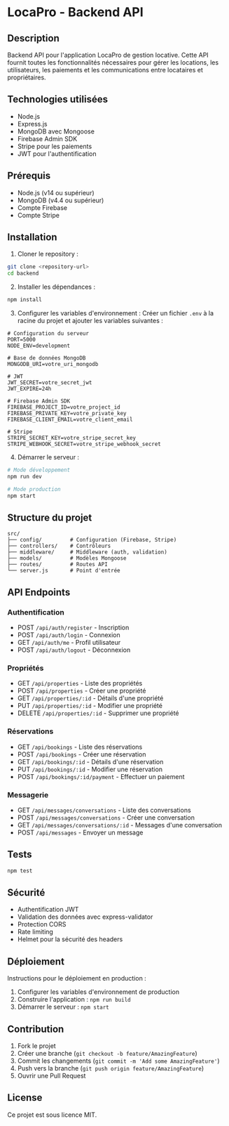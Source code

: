 # LocaPro - Backend API

## Description
Backend API pour l'application LocaPro de gestion locative. Cette API fournit toutes les fonctionnalités nécessaires pour gérer les locations, les utilisateurs, les paiements et les communications entre locataires et propriétaires.

## Technologies utilisées
- Node.js
- Express.js
- MongoDB avec Mongoose
- Firebase Admin SDK
- Stripe pour les paiements
- JWT pour l'authentification

## Prérequis
- Node.js (v14 ou supérieur)
- MongoDB (v4.4 ou supérieur)
- Compte Firebase
- Compte Stripe

## Installation

1. Cloner le repository :
```bash
git clone <repository-url>
cd backend
```

2. Installer les dépendances :
```bash
npm install
```

3. Configurer les variables d'environnement :
Créer un fichier `.env` à la racine du projet et ajouter les variables suivantes :
```env
# Configuration du serveur
PORT=5000
NODE_ENV=development

# Base de données MongoDB
MONGODB_URI=votre_uri_mongodb

# JWT
JWT_SECRET=votre_secret_jwt
JWT_EXPIRE=24h

# Firebase Admin SDK
FIREBASE_PROJECT_ID=votre_project_id
FIREBASE_PRIVATE_KEY=votre_private_key
FIREBASE_CLIENT_EMAIL=votre_client_email

# Stripe
STRIPE_SECRET_KEY=votre_stripe_secret_key
STRIPE_WEBHOOK_SECRET=votre_stripe_webhook_secret
```

4. Démarrer le serveur :
```bash
# Mode développement
npm run dev

# Mode production
npm start
```

## Structure du projet
```
src/
├── config/         # Configuration (Firebase, Stripe)
├── controllers/    # Contrôleurs
├── middleware/     # Middleware (auth, validation)
├── models/         # Modèles Mongoose
├── routes/         # Routes API
└── server.js       # Point d'entrée
```

## API Endpoints

### Authentification
- POST `/api/auth/register` - Inscription
- POST `/api/auth/login` - Connexion
- GET `/api/auth/me` - Profil utilisateur
- POST `/api/auth/logout` - Déconnexion

### Propriétés
- GET `/api/properties` - Liste des propriétés
- POST `/api/properties` - Créer une propriété
- GET `/api/properties/:id` - Détails d'une propriété
- PUT `/api/properties/:id` - Modifier une propriété
- DELETE `/api/properties/:id` - Supprimer une propriété

### Réservations
- GET `/api/bookings` - Liste des réservations
- POST `/api/bookings` - Créer une réservation
- GET `/api/bookings/:id` - Détails d'une réservation
- PUT `/api/bookings/:id` - Modifier une réservation
- POST `/api/bookings/:id/payment` - Effectuer un paiement

### Messagerie
- GET `/api/messages/conversations` - Liste des conversations
- POST `/api/messages/conversations` - Créer une conversation
- GET `/api/messages/conversations/:id` - Messages d'une conversation
- POST `/api/messages` - Envoyer un message

## Tests
```bash
npm test
```

## Sécurité
- Authentification JWT
- Validation des données avec express-validator
- Protection CORS
- Rate limiting
- Helmet pour la sécurité des headers

## Déploiement
Instructions pour le déploiement en production :
1. Configurer les variables d'environnement de production
2. Construire l'application : `npm run build`
3. Démarrer le serveur : `npm start`

## Contribution
1. Fork le projet
2. Créer une branche (`git checkout -b feature/AmazingFeature`)
3. Commit les changements (`git commit -m 'Add some AmazingFeature'`)
4. Push vers la branche (`git push origin feature/AmazingFeature`)
5. Ouvrir une Pull Request

## License
Ce projet est sous licence MIT.